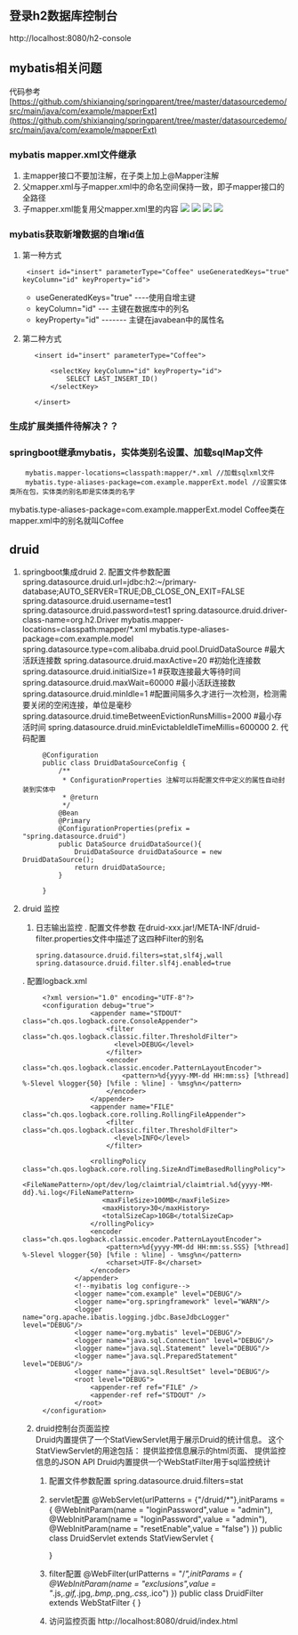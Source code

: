 ## 登录h2数据库控制台
http://localhost:8080/h2-console

## mybatis相关问题
代码参考
[https://github.com/shixianqing/springparent/tree/master/datasourcedemo/src/main/java/com/example/mapperExt](https://github.com/shixianqing/springparent/tree/master/datasourcedemo/src/main/java/com/example/mapperExt)
### mybatis mapper.xml文件继承

1. 主mapper接口不要加注解，在子类上加上@Mapper注解
2. 父mapper.xml与子mapper.xml中的命名空间保持一致，即子mapper接口的全路径
3. 子mapper.xml能复用父mapper.xml里的内容
![](https://i.imgur.com/MsnSnhi.png)
![](https://i.imgur.com/N35Ntc3.png)
![](https://i.imgur.com/dbhNZBD.png)
![](https://i.imgur.com/UL6ahNm.png)

### mybatis获取新增数据的自增id值
1. 第一种方式
    
	    
	    <insert id="insert" parameterType="Coffee" useGeneratedKeys="true" keyColumn="id" keyProperty="id">
	   
	

	- useGeneratedKeys="true" ----使用自增主键
	- keyColumn="id" --- 主键在数据库中的列名
	- keyProperty="id" ------- 主键在javabean中的属性名


	
2. 第二种方式

		  <insert id="insert" parameterType="Coffee">
		  
		      <selectKey keyColumn="id" keyProperty="id">
		          SELECT LAST_INSERT_ID()
		      </selectKey>
       
    	  </insert>
    	  
### 生成扩展类插件待解决？？

### springboot继承mybatis，实体类别名设置、加载sqlMap文件

        mybatis.mapper-locations=classpath:mapper/*.xml //加载sqlxml文件
        mybatis.type-aliases-package=com.example.mapperExt.model //设置实体类所在包，实体类的别名即是实体类的名字
        
  mybatis.type-aliases-package=com.example.mapperExt.model    Coffee类在mapper.xml中的别名就叫Coffee

## druid
1. springboot集成druid
    2. 配置文件参数配置
           spring.datasource.druid.url=jdbc:h2:~/primary-database;AUTO_SERVER=TRUE;DB_CLOSE_ON_EXIT=FALSE
             spring.datasource.druid.username=test1
             spring.datasource.druid.password=test1
             spring.datasource.druid.driver-class-name=org.h2.Driver
             mybatis.mapper-locations=classpath:mapper/*.xml
              mybatis.type-aliases-package=com.example.model
              spring.datasource.type=com.alibaba.druid.pool.DruidDataSource
                #最大活跃连接数
                spring.datasource.druid.maxActive=20 
                #初始化连接数
                spring.datasource.druid.initialSize=1
                #获取连接最大等待时间
                spring.datasource.druid.maxWait=60000
                #最小活跃连接数
                spring.datasource.druid.minIdle=1
                #配置间隔多久才进行一次检测，检测需要关闭的空闲连接，单位是毫秒
                spring.datasource.druid.timeBetweenEvictionRunsMillis=2000 
                #最小存活时间
                spring.datasource.druid.minEvictableIdleTimeMillis=600000 
    2. 代码配置
          
            @Configuration
            public class DruidDataSourceConfig {
                /**
                 * ConfigurationProperties 注解可以将配置文件中定义的属性自动封装到实体中
                 * @return
                 */
                @Bean
                @Primary
                @ConfigurationProperties(prefix = "spring.datasource.druid")
                public DataSource druidDataSource(){
                    DruidDataSource druidDataSource = new DruidDataSource();
                    return druidDataSource;
                }
            
            }
2. druid 监控
     1. 日志输出监控
        . 配置文件参数
              在druid-xxx.jar!/META-INF/druid-filter.properties文件中描述了这四种Filter的别名

            spring.datasource.druid.filters=stat,slf4j,wall
            spring.datasource.druid.filter.slf4j.enabled=true
	. 配置logback.xml


            <?xml version="1.0" encoding="UTF-8"?>
            <configuration debug="true">
                        <appender name="STDOUT" class="ch.qos.logback.core.ConsoleAppender">
                            <filter class="ch.qos.logback.classic.filter.ThresholdFilter">   
                              <level>DEBUG</level>
                            </filter>       
                            <encoder class="ch.qos.logback.classic.encoder.PatternLayoutEncoder"> 
                                <pattern>%d{yyyy-MM-dd HH:mm:ss} [%thread] %-5level %logger{50} [%file : %line] - %msg%n</pattern>   
                            </encoder> 
                        </appender>
                        <appender name="FILE"  class="ch.qos.logback.core.rolling.RollingFileAppender"> 
                            <filter class="ch.qos.logback.classic.filter.ThresholdFilter">   
                              <level>INFO</level>
                            </filter>    
                            
                        <rollingPolicy class="ch.qos.logback.core.rolling.SizeAndTimeBasedRollingPolicy">
                           <FileNamePattern>/opt/dev/log/claimtrial/claimtrial.%d{yyyy-MM-dd}.%i.log</FileNamePattern>
                           <maxFileSize>100MB</maxFileSize>    
                           <maxHistory>30</maxHistory>
                           <totalSizeCap>10GB</totalSizeCap>
                        </rollingPolicy>
                        <encoder class="ch.qos.logback.classic.encoder.PatternLayoutEncoder"> 
                            <pattern>%d{yyyy-MM-dd HH:mm:ss.SSS} [%thread] %-5level %logger{50} [%file : %line] - %msg%n</pattern> 
                            <charset>UTF-8</charset>              
                        </encoder> 
                    </appender> 
                    <!--myibatis log configure--> 
                    <logger name="com.example" level="DEBUG"/>
                    <logger name="org.springframework" level="WARN"/>
                    <logger name="org.apache.ibatis.logging.jdbc.BaseJdbcLogger" level="DEBUG"/>
                    <logger name="org.mybatis" level="DEBUG"/>
                    <logger name="java.sql.Connection" level="DEBUG"/>
                    <logger name="java.sql.Statement" level="DEBUG"/>
                    <logger name="java.sql.PreparedStatement" level="DEBUG"/>
                    <logger name="java.sql.ResultSet" level="DEBUG"/>
                    <root level="DEBUG">
                        <appender-ref ref="FILE" />
                        <appender-ref ref="STDOUT" />
                    </root> 
            </configuration>

       
    2. druid控制台页面监控     
        Druid内置提供了一个StatViewServlet用于展示Druid的统计信息。 这个StatViewServlet的用途包括： 提供监控信息展示的html页面、 提供监控信息的JSON API
    Druid内置提供一个WebStatFilter用于sql监控统计
        1. 配置文件参数配置
                spring.datasource.druid.filters=stat

        2.    servlet配置
                @WebServlet(urlPatterns = {"/druid/*"},initParams = {
                @WebInitParam(name = "loginPassword",value = "admin"),
                @WebInitParam(name = "loginPassword",value = "admin"),
                @WebInitParam(name = "resetEnable",value = "false")
                })
                public class DruidServlet extends StatViewServlet {
                
                }

        3. filter配置
                @WebFilter(urlPatterns = "/*",initParams = {
                @WebInitParam(name = "exclusions",value = "*.js,*.gif,*.jpg,*.bmp,*.png,*.css,*.ico")
                })
                public class DruidFilter extends WebStatFilter {
                }
 
        4.  访问监控页面
            http://localhost:8080/druid/index.html
     
